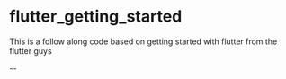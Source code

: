 
# flutter_getting_started

This is a follow along code based on getting started with flutter from the flutter guys

--

